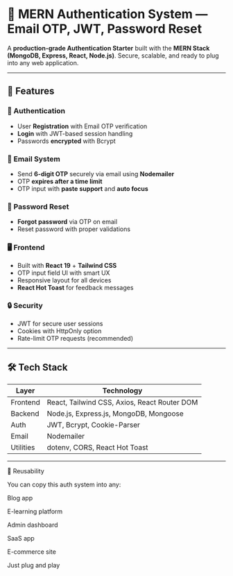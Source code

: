 # 🔐 MERN Authentication System — Email OTP, JWT, Password Reset

A **production-grade Authentication Starter** built with the **MERN Stack (MongoDB, Express, React, Node.js)**. Secure, scalable, and ready to plug into any web application.

---

## 🌟 Features

### 🔐 Authentication
- User **Registration** with Email OTP verification
- **Login** with JWT-based session handling
- Passwords **encrypted** with Bcrypt

### 📩 Email System
- Send **6-digit OTP** securely via email using **Nodemailer**
- OTP **expires after a time limit**
- OTP input with **paste support** and **auto focus**

### 🔑 Password Reset
- **Forgot password** via OTP on email
- Reset password with proper validations

### 🖥 Frontend
- Built with **React 19** + **Tailwind CSS**
- OTP input field UI with smart UX
- Responsive layout for all devices
- **React Hot Toast** for feedback messages

### 🔒 Security
- JWT for secure user sessions
- Cookies with HttpOnly option
- Rate-limit OTP requests (recommended)

---

## 🛠 Tech Stack

| Layer      | Technology |
|------------|------------|
| Frontend   | React, Tailwind CSS, Axios, React Router DOM |
| Backend    | Node.js, Express.js, MongoDB, Mongoose |
| Auth       | JWT, Bcrypt, Cookie-Parser |
| Email      | Nodemailer |
| Utilities  | dotenv, CORS, React Hot Toast |

---

🧠 Reusability

You can copy this auth system into any:

Blog app

E-learning platform

Admin dashboard

SaaS app

E-commerce site

Just plug and play
